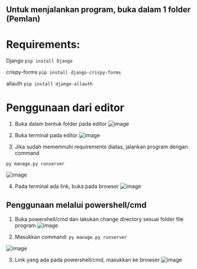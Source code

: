 ## Untuk menjalankan program, buka dalam 1 folder (Pemlan)

# Requirements:

Django
`pip install Django`

crispy-forms
`pip install django-crispy-forms`

allauth
`pip install django-allauth`

# Penggunaan dari editor

1.  Buka dalam bentuk folder pada editor
![image](https://user-images.githubusercontent.com/70830660/193807659-3fa0c2d2-0aaa-405d-8d8d-0310fb89405d.png)


2.  Buka terminal pada editor
![image](https://user-images.githubusercontent.com/70830660/193807907-38a0651f-dcb8-48e5-9f44-0c8c4b0d0d91.png)


3.  Jika sudah mememnuhi requirements diatas, jalankan program dengan command

`py manage.py runserver`

![image](https://user-images.githubusercontent.com/70830660/193809072-1fc4f267-5f26-4197-b7e5-f4b3b912bc89.png)


4. Pada terminal ada link, buka pada browser
![image](https://user-images.githubusercontent.com/70830660/193808841-90907a45-3bf2-43f1-8688-905a3b1c4363.png)

## Penggunaan melalui powershell/cmd

1. Buka powershell/cmd dan lakukan change directory sesuai folder file program
![image](https://user-images.githubusercontent.com/70830660/193809446-a4fafb7d-0135-4fe7-87ed-4d912b6330e9.png)

2. Masukkan command:
`py manage.py runserver`

![image](https://user-images.githubusercontent.com/70830660/193809737-a2df2b4c-83ff-4ab1-835a-946f870745b9.png)


3. Link yang ada pada powershell/cmd, masukkan ke browser
![image](https://user-images.githubusercontent.com/70830660/193809843-96144f4c-96d4-4494-8e48-11fd903e5be0.png)

